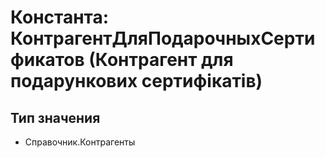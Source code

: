 ﻿# Константа: КонтрагентДляПодарочныхСертификатов (Контрагент для подарункових сертифікатів)

## Тип значения

- Справочник.Контрагенты

